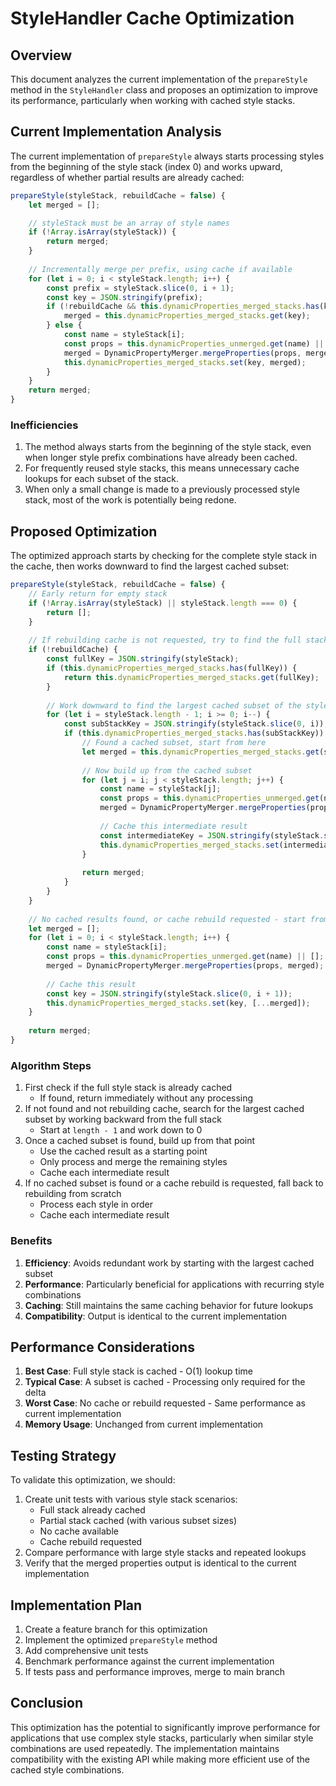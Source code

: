 # StyleHandler Cache Optimization

## Overview

This document analyzes the current implementation of the `prepareStyle` method in the `StyleHandler` class and proposes an optimization to improve its performance, particularly when working with cached style stacks.

## Current Implementation Analysis

The current implementation of `prepareStyle` always starts processing styles from the beginning of the style stack (index 0) and works upward, regardless of whether partial results are already cached:

```javascript
prepareStyle(styleStack, rebuildCache = false) {  
    let merged = [];

    // styleStack must be an array of style names
    if (!Array.isArray(styleStack)) {
        return merged;
    }
    
    // Incrementally merge per prefix, using cache if available
    for (let i = 0; i < styleStack.length; i++) {
        const prefix = styleStack.slice(0, i + 1);
        const key = JSON.stringify(prefix);
        if (!rebuildCache && this.dynamicProperties_merged_stacks.has(key)) {
            merged = this.dynamicProperties_merged_stacks.get(key);
        } else {
            const name = styleStack[i];
            const props = this.dynamicProperties_unmerged.get(name) || [];
            merged = DynamicPropertyMerger.mergeProperties(props, merged);
            this.dynamicProperties_merged_stacks.set(key, merged);
        }
    }
    return merged;
}
```

### Inefficiencies

1. The method always starts from the beginning of the style stack, even when longer style prefix combinations have already been cached.
2. For frequently reused style stacks, this means unnecessary cache lookups for each subset of the stack.
3. When only a small change is made to a previously processed style stack, most of the work is potentially being redone.

## Proposed Optimization

The optimized approach starts by checking for the complete style stack in the cache, then works downward to find the largest cached subset:

```javascript
prepareStyle(styleStack, rebuildCache = false) {  
    // Early return for empty stack
    if (!Array.isArray(styleStack) || styleStack.length === 0) {
        return [];
    }
    
    // If rebuilding cache is not requested, try to find the full stack first
    if (!rebuildCache) {
        const fullKey = JSON.stringify(styleStack);
        if (this.dynamicProperties_merged_stacks.has(fullKey)) {
            return this.dynamicProperties_merged_stacks.get(fullKey);
        }
        
        // Work downward to find the largest cached subset of the style stack
        for (let i = styleStack.length - 1; i >= 0; i--) {
            const subStackKey = JSON.stringify(styleStack.slice(0, i));
            if (this.dynamicProperties_merged_stacks.has(subStackKey)) {
                // Found a cached subset, start from here
                let merged = this.dynamicProperties_merged_stacks.get(subStackKey);
                
                // Now build up from the cached subset
                for (let j = i; j < styleStack.length; j++) {
                    const name = styleStack[j];
                    const props = this.dynamicProperties_unmerged.get(name) || [];
                    merged = DynamicPropertyMerger.mergeProperties(props, merged);
                    
                    // Cache this intermediate result
                    const intermediateKey = JSON.stringify(styleStack.slice(0, j + 1));
                    this.dynamicProperties_merged_stacks.set(intermediateKey, [...merged]);
                }
                
                return merged;
            }
        }
    }
    
    // No cached results found, or cache rebuild requested - start from scratch
    let merged = [];
    for (let i = 0; i < styleStack.length; i++) {
        const name = styleStack[i];
        const props = this.dynamicProperties_unmerged.get(name) || [];
        merged = DynamicPropertyMerger.mergeProperties(props, merged);
        
        // Cache this result
        const key = JSON.stringify(styleStack.slice(0, i + 1));
        this.dynamicProperties_merged_stacks.set(key, [...merged]);
    }
    
    return merged;
}
```

### Algorithm Steps

1. First check if the full style stack is already cached
   - If found, return immediately without any processing
2. If not found and not rebuilding cache, search for the largest cached subset by working backward from the full stack
   - Start at `length - 1` and work down to 0
3. Once a cached subset is found, build up from that point
   - Use the cached result as a starting point
   - Only process and merge the remaining styles
   - Cache each intermediate result
4. If no cached subset is found or a cache rebuild is requested, fall back to rebuilding from scratch
   - Process each style in order
   - Cache each intermediate result

### Benefits

1. **Efficiency**: Avoids redundant work by starting with the largest cached subset
2. **Performance**: Particularly beneficial for applications with recurring style combinations
3. **Caching**: Still maintains the same caching behavior for future lookups
4. **Compatibility**: Output is identical to the current implementation

## Performance Considerations

1. **Best Case**: Full style stack is cached - O(1) lookup time
2. **Typical Case**: A subset is cached - Processing only required for the delta
3. **Worst Case**: No cache or rebuild requested - Same performance as current implementation
4. **Memory Usage**: Unchanged from current implementation

## Testing Strategy

To validate this optimization, we should:

1. Create unit tests with various style stack scenarios:
   - Full stack already cached
   - Partial stack cached (with various subset sizes)
   - No cache available
   - Cache rebuild requested
2. Compare performance with large style stacks and repeated lookups
3. Verify that the merged properties output is identical to the current implementation

## Implementation Plan

1. Create a feature branch for this optimization
2. Implement the optimized `prepareStyle` method
3. Add comprehensive unit tests
4. Benchmark performance against the current implementation
5. If tests pass and performance improves, merge to main branch

## Conclusion

This optimization has the potential to significantly improve performance for applications that use complex style stacks, particularly when similar style combinations are used repeatedly. The implementation maintains compatibility with the existing API while making more efficient use of the cached style combinations.
